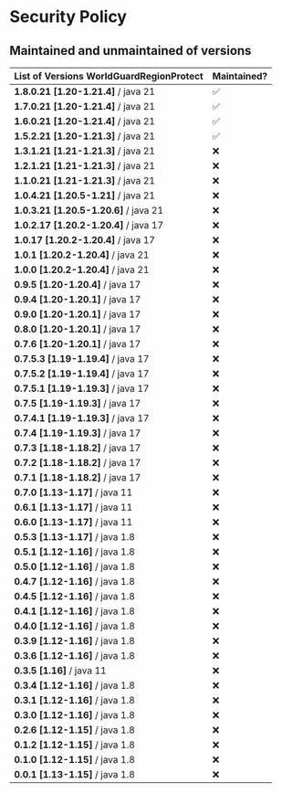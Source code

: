 # Security Policy

## Maintained and unmaintained of versions
| List of Versions WorldGuardRegionProtect | Maintained?        |
|------------------------------------------|--------------------|
| **1.8.0.21 [1.20-1.21.4]** / java 21     | :white_check_mark: |
| **1.7.0.21 [1.20-1.21.4]** / java 21     | :white_check_mark: |
| **1.6.0.21 [1.20-1.21.4]** / java 21     | :white_check_mark: |
| **1.5.2.21 [1.20-1.21.3]** / java 21     | :white_check_mark: |
| **1.3.1.21 [1.21-1.21.3]** / java 21     | :x:                |
| **1.2.1.21 [1.21-1.21.3]** / java 21     | :x:                |
| **1.1.0.21 [1.21-1.21.3]** / java 21     | :x:                |
| **1.0.4.21 [1.20.5-1.21]** / java 21     | :x:                |
| **1.0.3.21 [1.20.5-1.20.6]** / java 21   | :x:                |
| **1.0.2.17 [1.20.2-1.20.4]** / java 17   | :x:                |
| **1.0.17 [1.20.2-1.20.4]** / java 17     | :x:                |
| **1.0.1 [1.20.2-1.20.4]** / java 21      | :x:                |
| **1.0.0 [1.20.2-1.20.4]** / java 21      | :x:                |
| **0.9.5 [1.20-1.20.4]** / java 17        | :x:                |
| **0.9.4 [1.20-1.20.1]** / java 17        | :x:                |
| **0.9.0 [1.20-1.20.1]** / java 17        | :x:                |
| **0.8.0 [1.20-1.20.1]** / java 17        | :x:                |
| **0.7.6 [1.20-1.20.1]** / java 17        | :x:                |
| **0.7.5.3 [1.19-1.19.4]** / java 17      | :x:                |
| **0.7.5.2 [1.19-1.19.4]** / java 17      | :x:                |
| **0.7.5.1 [1.19-1.19.3]** / java 17      | :x:                |
| **0.7.5 [1.19-1.19.3]** / java 17        | :x:                |
| **0.7.4.1 [1.19-1.19.3]** / java 17      | :x:                |
| **0.7.4 [1.19-1.19.3]** / java 17        | :x:                |
| **0.7.3 [1.18-1.18.2]** / java 17        | :x:                |
| **0.7.2 [1.18-1.18.2]** / java 17        | :x:                |
| **0.7.1 [1.18-1.18.2]** / java 17        | :x:                |
| **0.7.0 [1.13-1.17]** / java 11          | :x:                |
| **0.6.1 [1.13-1.17]** / java 11          | :x:                |
| **0.6.0 [1.13-1.17]** / java 11          | :x:                |
| **0.5.3 [1.13-1.17]** / java 1.8         | :x:                |
| **0.5.1 [1.12-1.16]** / java 1.8         | :x:                |
| **0.5.0 [1.12-1.16]** / java 1.8         | :x:                |
| **0.4.7 [1.12-1.16]** / java 1.8         | :x:                |
| **0.4.5 [1.12-1.16]** / java 1.8         | :x:                |
| **0.4.1 [1.12-1.16]** / java 1.8         | :x:                |
| **0.4.0 [1.12-1.16]** / java 1.8         | :x:                |
| **0.3.9 [1.12-1.16]** / java 1.8         | :x:                |
| **0.3.6 [1.12-1.16]** / java 1.8         | :x:                |
| **0.3.5 [1.16]**      / java 11          | :x:                |
| **0.3.4 [1.12-1.16]** / java 1.8         | :x:                |
| **0.3.1 [1.12-1.16]** / java 1.8         | :x:                |
| **0.3.0 [1.12-1.16]** / java 1.8         | :x:                |
| **0.2.6 [1.12-1.15]** / java 1.8         | :x:                |
| **0.1.2 [1.12-1.15]** / java 1.8         | :x:                |
| **0.1.0 [1.12-1.15]** / java 1.8         | :x:                |
| **0.0.1 [1.13-1.15]** / java 1.8         | :x:                |
